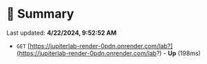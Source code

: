 # 📖 Summary
Last updated: **4/22/2024, 9:52:52 AM**

- `GET` [https://jupiterlab-render-0pdn.onrender.com/lab?](https://jupiterlab-render-0pdn.onrender.com/lab?) - **Up** (198ms)
